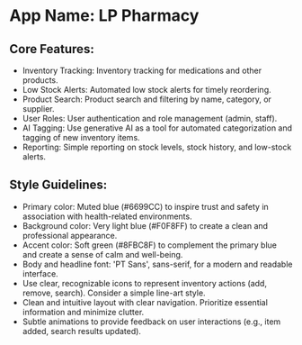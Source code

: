 # **App Name**: LP Pharmacy

## Core Features:

- Inventory Tracking: Inventory tracking for medications and other products.
- Low Stock Alerts: Automated low stock alerts for timely reordering.
- Product Search: Product search and filtering by name, category, or supplier.
- User Roles: User authentication and role management (admin, staff).
- AI Tagging: Use generative AI as a tool for automated categorization and tagging of new inventory items.
- Reporting: Simple reporting on stock levels, stock history, and low-stock alerts.

## Style Guidelines:

- Primary color: Muted blue (#6699CC) to inspire trust and safety in association with health-related environments.
- Background color: Very light blue (#F0F8FF) to create a clean and professional appearance.
- Accent color: Soft green (#8FBC8F) to complement the primary blue and create a sense of calm and well-being.
- Body and headline font: 'PT Sans', sans-serif, for a modern and readable interface.
- Use clear, recognizable icons to represent inventory actions (add, remove, search). Consider a simple line-art style.
- Clean and intuitive layout with clear navigation. Prioritize essential information and minimize clutter.
- Subtle animations to provide feedback on user interactions (e.g., item added, search results updated).